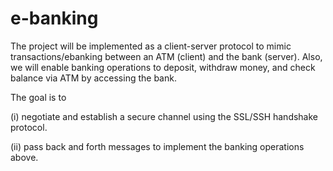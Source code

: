 # e-banking

The project will be implemented as a client-server protocol to mimic transactions/ebanking between an ATM (client) and the bank (server). Also, we will enable banking operations to deposit, withdraw money, and check balance via ATM by accessing the bank.

The goal is to

(i) negotiate and establish a secure channel using the SSL/SSH handshake protocol.

(ii) pass back and forth messages to implement the banking operations above.
